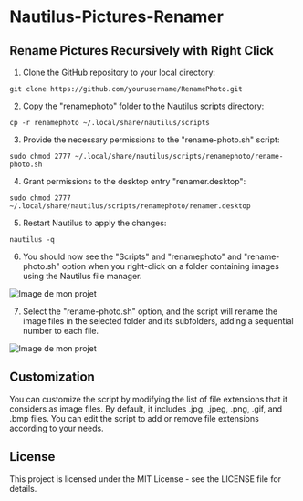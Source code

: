 # Nautilus-Pictures-Renamer

## Rename Pictures Recursively with Right Click

1. Clone the GitHub repository to your local directory:
   
`git clone https://github.com/yourusername/RenamePhoto.git`

2. Copy the "renamephoto" folder to the Nautilus scripts directory:

`cp -r renamephoto ~/.local/share/nautilus/scripts`

3. Provide the necessary permissions to the "rename-photo.sh" script:

`sudo chmod 2777 ~/.local/share/nautilus/scripts/renamephoto/rename-photo.sh`

4. Grant permissions to the desktop entry "renamer.desktop":

`sudo chmod 2777 ~/.local/share/nautilus/scripts/renamephoto/renamer.desktop`

5. Restart Nautilus to apply the changes:

`nautilus -q`

6. You should now see the "Scripts" and "renamephoto" and "rename-photo.sh" option when you right-click on a folder containing images using the Nautilus file manager.

![Image de mon projet](Nautilus-Pictures-Renamer/tree/main/img/6.png?raw=true)


7. Select the "rename-photo.sh" option, and the script will rename the image files in the selected folder and its subfolders, adding a sequential number to each file.

![Image de mon projet](Nautilus-Pictures-Renamer/tree/main/img/7.png?raw=true)

## Customization

You can customize the script by modifying the list of file extensions that it considers as image files. By default, it includes .jpg, .jpeg, .png, .gif, and .bmp files. You can edit the script to add or remove file extensions according to your needs.

## License

This project is licensed under the MIT License - see the LICENSE file for details.



